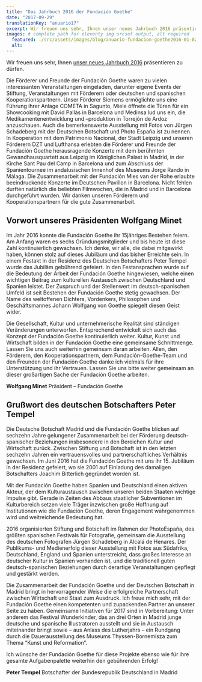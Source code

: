 ```yaml
---
title: "Das Jahrbuch 2016 der Fundación Goethe"
date: "2017-09-29"
translationKey: "anuario17"
excerpt: Wir freuen uns sehr, Ihnen unser neues Jahrbuch 2016 präsentieren zu dürfen.
images: # complete path for eleventy img srcset output, alt required
  featured: ./src/assets/images/blog/anuario-fundacion-goethe2016-01-820x400.jpg
  alt:
---
```


Wir freuen uns sehr, Ihnen [unser neues Jahrbuch 2016](https://www.fundaciongoethe.org/de/ueber-uns/#anuarios) präsentieren zu dürfen.

Die Förderer und Freunde der Fundación Goethe waren zu vielen interessanten Veranstaltungen eingeladen, darunter eigene Events der Stiftung, Veranstaltungen mit Förderern oder deutschen und spanischen Kooperationspartnern. Unser Förderer Siemens ermöglichte uns eine Führung ihrer Anlage COMETA in Sagunto, Miele öffnete die Türen für ein Showcooking mit David Pallàs in Barcelona und Medinsa lud uns ein, die Medikamentenentwicklung und –produktion in Torrejón de Ardoz anzuschauen. Auch die bemerkenswerte Ausstellung mit Fotos von Jürgen Schadeberg mit der Deutschen Botschaft und Photo España ist zu nennen. In Kooperation mit dem Patrimonio Nacional, der Stadt Leipzig und unseren Förderern DZT und Lufthansa erlebten die Förderer und Freunde der Fundación Goethe herausragende Konzerte mit dem berühmten Gewandhausquartett aus Leipzig im Königlichen Palast in Madrid, in der Kirche Sant Pau del Camp in Barcelona und zum Abschluss der Spanientournee im andalusischen Innenhof des Museums Jorge Rando in Málaga. Die Zusammenarbeit mit der Fundación Mies van der Rohe erlaubte beeindruckende Konzerte im Deutschen Pavillon in Barcelona. Nicht fehlen durften natürlich die beliebten Filmwochen, die in Madrid und in Barcelona durchgeführt wurden. Wir danken unseren Förderern und Kooperationspartnern für die gute Zusammenarbeit.

## Vorwort unseres Präsidenten Wolfgang Minet

Im Jahr 2016 konnte die Fundación Goethe ihr 15jähriges Bestehen feiern. Am Anfang waren es sechs Gründungsmitglieder und bis heute ist diese Zahl kontinuierlich gewachsen. Ich denke, wir alle, die dabei mitgewirkt haben, können stolz auf dieses Jubiläum und das bisher Erreichte sein. In einem Festakt in der Residenz des Deutschen Botschafters Peter Tempel wurde das Jubiläm gebührend gefeiert. In den Festansprachen wurde auf die Bedeutung der Arbeit der Fundación Goethe hingewiesen, welche einen wichtigen Beitrag zum kulturellen Austausch zwischen Deutschland und Spanien leistet. Der Zuspruch und der Stellenwert im deutsch-spanischen Umfeld ist seit Bestehen der Fundación Goethe stetig gewachsen. Der Name des weltoffenen Dichters, Vordenkers, Philosophen und Geschäftsmannes Johann Wolfgang von Goethe spiegelt diesen Geist wider.

Die Gesellschaft, Kultur und unternehmerische Realität sind ständigen Veränderungen unterworfen. Entsprechend entwickelt sich auch das Konzept der Fundación Goethe kontinuierlich weiter. Kultur, Kunst und Wirtschaft bilden in der Fundación Goethe eine gemeinsame Schnittmenge. Lassen Sie uns auch weiterhin gemeinsam daran arbeiten. Allen, den Förderern, den Kooperationspartnern, dem Fundación-Goethe-Team und den Freunden der Fundación Goethe danke ich vielmals für ihre Unterstützung und ihr Vertrauen. Lassen Sie uns bitte weiter gemeinsam an dieser großartigen Sache der Fundación Goethe arbeiten.

**Wolfgang Minet** Präsident – Fundación Goethe

## Grußwort des deutschen Botschafters Peter Tempel

Die Deutsche Botschaft Madrid und die Fundación Goethe blicken auf sechzehn Jahre gelungener Zusammenarbeit bei der Förderung deutsch-spanischer Beziehungen insbesondere in den Bereichen Kultur und Wirtschaft zurück. Zwischen Stiftung und Botschaft ist in den letzten sechzehn Jahren ein vertrauensvolles und partnerschaftliches Verhältnis gewachsen. Im Juni 2016 hat die Fundación Goethe mit uns ihr 15. Jubiläum in der Residenz gefeiert, wo sie 2001 auf Einladung des damaligen Botschafters Joachim Bitterlich gegründet worden ist.

Mit der Fundación Goethe haben Spanien und Deutschland einen aktiven Akteur, der dem Kulturaustausch zwischen unseren beiden Staaten wichtige Impulse gibt. Gerade in Zeiten des Abbaus staatlicher Subventionen im Kulturbereich setzen viele Träger inzwischen große Hoffnung auf Institutionen wie die Fundación Goethe, deren Engagement wahrgenommen wird und weitreichende Bedeutung hat.

2016 organisierten Stiftung und Botschaft im Rahmen der PhotoEspaña, des größten spanischen Festivals für Fotografie, gemeinsam die Ausstellung des deutschen Fotografen Jürgen Schadeberg in Alcalá de Henares. Der Publikums- und Medienerfolg dieser Ausstellung mit Fotos aus Südafrika, Deutschland, England und Spanien unterstreicht, dass großes Interesse an deutscher Kultur in Spanien vorhanden ist, und die traditionell guten deutsch-spanischen Beziehungen durch derartige Veranstaltungen gepflegt und gestärkt werden.

Die Zusammenarbeit der Fundación Goethe und der Deutschen Botschaft in Madrid bringt in hervorragender Weise die erfolgreiche Partnerschaft zwischen Wirtschaft und Staat zum Ausdruck. Ich freue mich sehr, mit der Fundación Goethe einen kompetenten und zupackenden Partner an unserer Seite zu haben. Gemeinsame Initiativen für 2017 sind in Vorbereitung: Unter anderem das Festival Wunderkinder, das an drei Orten in Madrid junge deutsche und spanische Illustratoren ausstellt und sie in Austausch miteinander bringt sowie – aus Anlass des Lutherjahrs – ein Rundgang durch die Dauerausstellung des Museums Thyssen-Bornemisza zum Thema “Kunst und Reformation“.

Ich wünsche der Fundación Goethe für diese Projekte ebenso wie für ihre gesamte Aufgabenpalette weiterhin den gebührenden Erfolg!

**Peter Tempel**
Botschafter der Bundesrepublik Deutschland in Madrid
